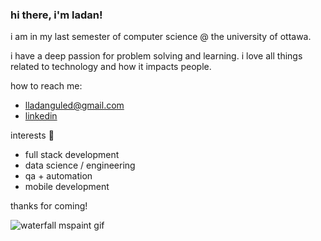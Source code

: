 ### hi there, i'm ladan!
i am in my last semester of computer science @ the university of ottawa.

i have a deep passion for problem solving and learning.
i love all things related to technology and how it impacts people.

how to reach me: 
- lladanguled@gmail.com
- [linkedin](https://www.linkedin.com/in/ladan-guled/)

interests 🔭
- full stack development
- data science / engineering
- qa + automation
- mobile development

thanks for coming! 

![waterfall mspaint gif]([http://www.reactiongifs.us/wp-content/uploads/2013/10/nuh_uh_conan_obrien.gif](https://64.media.tumblr.com/4957ef0d5a98a56580159a4123babae7/tumblr_o25c7x2T8M1uspgxxo1_400.gif))

<!--
**ladanguled/ladanguled** is a ✨ _special_ ✨ repository because its `README.md` (this file) appears on your GitHub profile.

Here are some ideas to get you started:

- 🔭 I’m currently working on ...
- 🌱 I’m currently learning ...
- 👯 I’m looking to collaborate on ...
- 🤔 I’m looking for help with ...
- 💬 Ask me about ...
- 📫 How to reach me: ...
- 😄 Pronouns: ...
- ⚡ Fun fact: ...
-->
